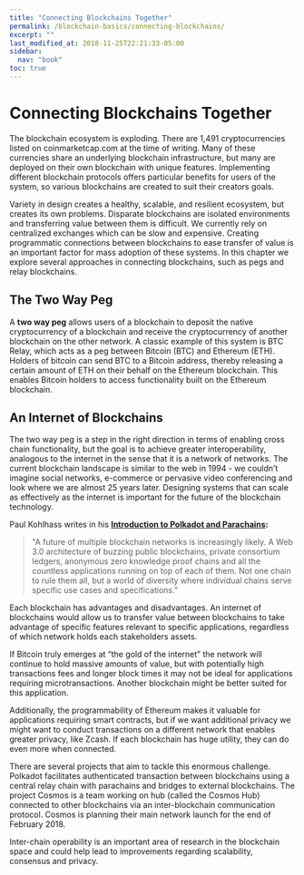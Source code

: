 ```yaml
---
title: "Connecting Blockchains Together"
permalink: /blockchain-basics/connecting-blockchains/
excerpt: ""
last_modified_at: 2018-11-25T22:21:33-05:00
sidebar:
  nav: "book"
toc: true
---
```


# Connecting Blockchains Together

The blockchain ecosystem is exploding. There are 1,491 cryptocurrencies listed on coinmarketcap.com at the time of writing. Many of these currencies share an underlying blockchain infrastructure, but many are deployed on their own blockchain with unique features. Implementing different blockchain protocols offers particular benefits for users of the system, so various blockchains are created to suit their creators goals.

Variety in design creates a healthy, scalable, and resilient ecosystem, but creates its own problems. Disparate blockchains are isolated environments and transferring value between them is difficult. We currently rely on centralized exchanges which can be slow and expensive. Creating programmatic connections between blockchains to ease transfer of value is an important factor for mass adoption of these systems. In this chapter we explore several approaches in connecting blockchains, such as pegs and relay blockchains.

## The Two Way Peg

A **two way peg** allows users of a blockchain to deposit the native cryptocurrency of a blockchain and receive the cryptocurrency of another blockchain on the other network. A classic example of this system is BTC Relay, which acts as a peg between Bitcoin \(BTC\) and Ethereum \(ETH\). Holders of bitcoin can send BTC to a Bitcoin address, thereby releasing a certain amount of ETH on their behalf on the Ethereum blockchain. This enables Bitcoin holders to access functionality built on the Ethereum blockchain.

## An Internet of Blockchains

The two way peg is a step in the right direction in terms of enabling cross chain functionality, but the goal is to achieve greater interoperability, analogous to the internet in the sense that it is a network of networks. The current blockchain landscape is similar to the web in 1994 - we couldn’t imagine social networks, e-commerce or pervasive video conferencing and look where we are almost 25 years later. Designing systems that can scale as effectively as the internet is important for the future of the blockchain technology.

Paul Kohlhass writes in his [**Introduction to Polkadot and Parachains**](https://keepingstock.net/a-dummies-guide-to-polkadot-and-parachains-93708bd90775)**:**

> "A future of multiple blockchain networks is increasingly likely. A Web 3.0 architecture of buzzing public blockchains, private consortium ledgers, anonymous zero knowledge proof chains and all the countless applications running on top of each of them. Not one chain to rule them all, but a world of diversity where individual chains serve specific use cases and specifications.”

Each blockchain has advantages and disadvantages. An internet of blockchains would allow us to transfer value between blockchains to take advantage of specific features relevant to specific applications, regardless of which network holds each stakeholders assets.

If Bitcoin truly emerges at “the gold of the internet” the network will continue to hold massive amounts of value, but with potentially high transactions fees and longer block times it may not be ideal for applications requiring microtransactions. Another blockchain might be better suited for this application.

Additionally, the programmability of Ethereum makes it valuable for applications requiring smart contracts, but if we want additional privacy we might want to conduct transactions on a different network that enables greater privacy, like Zcash. If each blockchain has huge utility, they can do even more when connected.

There are several projects that aim to tackle this enormous challenge. Polkadot facilitates authenticated transaction between blockchains using a central relay chain with parachains and bridges to external blockchains. The project Cosmos is a team working on hub \(called the Cosmos Hub\) connected to other blockchains via an inter-blockchain communication protocol. Cosmos is planning their main network launch for the end of February 2018.

Inter-chain operability is an important area of research in the blockchain space and could help lead to improvements regarding scalability, consensus and privacy.

